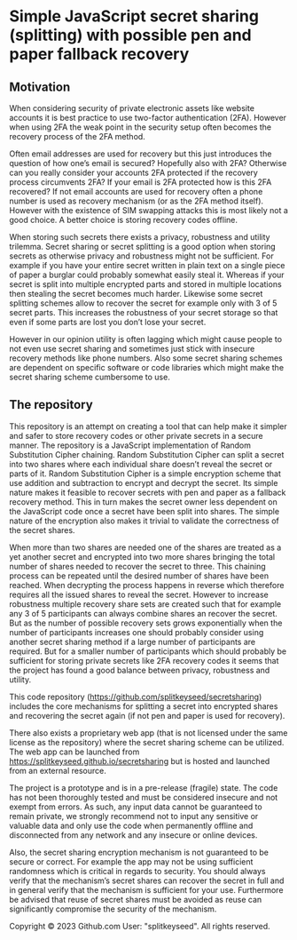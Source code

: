 # Simple JavaScript secret sharing (splitting) with possible pen and paper fallback recovery
## Motivation
When considering security of private electronic assets like website accounts it is best practice to use two-factor authentication (2FA). However when using 2FA the weak point in the security setup often becomes the recovery process of the 2FA method.

Often email addresses are used for recovery but this just introduces the question of how one’s email is secured? Hopefully also with 2FA? Otherwise can you really consider your accounts 2FA protected if the recovery process circumvents 2FA? If your email is 2FA protected how is this 2FA recovered? If not email accounts are used for recovery often a phone number is used as recovery mechanism (or as the 2FA method itself). However with the existence of SIM swapping attacks this is most likely not a good choice. A better choice is storing recovery codes offline.

When storing such secrets there exists a privacy, robustness and utility trilemma. Secret sharing or secret splitting is a good option when storing secrets as otherwise privacy and robustness might not be sufficient. For example if you have your entire secret written in plain text on a single piece of paper a burglar could probably somewhat easily steal it. Whereas if your secret is split into multiple encrypted parts and stored in multiple locations then stealing the secret becomes much harder. Likewise some secret splitting schemes allow to recover the secret for example only with 3 of 5 secret parts. This increases the robustness of your secret storage so that even if some parts are lost you don’t lose your secret. 

However in our opinion utility is often lagging which might cause people to not even use secret sharing and sometimes just stick with insecure recovery methods like phone numbers. Also some secret sharing schemes are dependent on specific software or code libraries which might make the secret sharing scheme cumbersome to use.
## The repository
This repository is an attempt on creating a tool that can help make it simpler and safer to store recovery codes or other private secrets in a secure manner. The repository is a JavaScript implementation of Random Substitution Cipher chaining. Random Substitution Cipher can split a secret into two shares where each individual share doesn’t reveal the secret or parts of it. Random Substitution Cipher is a simple encryption scheme that use addition and subtraction to encrypt and decrypt the secret. Its simple nature makes it feasible to recover secrets with pen and paper as a fallback recovery method. This in turn makes the secret owner less dependent on the JavaScript code once a secret have been split into shares. The simple nature of the encryption also makes it trivial to validate the correctness of the secret shares.

When more than two shares are needed one of the shares are treated as a yet another secret and encrypted into two more shares bringing the total number of shares needed to recover the secret to three. This chaining process can be repeated until the desired number of shares have been reached. When decrypting the process happens in reverse which therefore requires all the issued shares to reveal the secret. However to increase robustness multiple recovery share sets are created such that for example any 3 of 5 participants can always combine shares an recover the secret. But as the number of possible recovery sets grows exponentially when the number of participants increases one should probably consider using another secret sharing method if a large number of participants are required. But for a smaller number of participants which should probably be sufficient for storing private secrets like 2FA recovery codes it seems that the project has found a good balance between privacy, robustness and utility.

This code repository (https://github.com/splitkeyseed/secretsharing) includes the core mechanisms for splitting a secret into encrypted shares and recovering the secret again (if not pen and paper is used for recovery).

There also exists a proprietary web app (that is not licensed under the same license as the repository) where the secret sharing scheme can be utilized. The web app can be launched from https://splitkeyseed.github.io/secretsharing but is hosted and launched from an external resource.

The project is a prototype and is in a pre-release (fragile) state. The code has not been thoroughly tested and must be considered insecure and not exempt from errors. As such, any input data cannot be guaranteed to remain private, we strongly recommend not to input any sensitive or valuable data and only use the code when permanently offline and disconnected from any network and any insecure or online devices.

Also, the secret sharing encryption mechanism is not guaranteed to be secure or correct. For example the app may not be using sufficient randomness which is critical in regards to security. You should always verify that the mechanism’s secret shares can recover the secret in full and in general verify that the mechanism is sufficient for your use. Furthermore be advised that reuse of secret shares must be avoided as reuse can significantly compromise the security of the mechanism.

Copyright © 2023 Github.com User: "splitkeyseed". All rights reserved.
